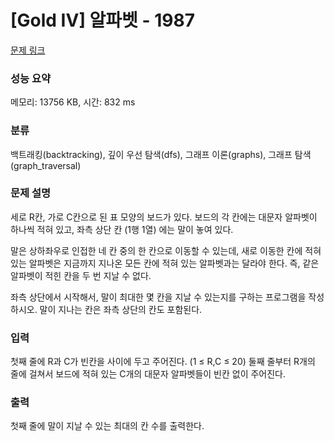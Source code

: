# [Gold IV] 알파벳 - 1987 

[문제 링크](https://www.acmicpc.net/problem/1987) 

### 성능 요약

메모리: 13756 KB, 시간: 832 ms

### 분류

백트래킹(backtracking), 깊이 우선 탐색(dfs), 그래프 이론(graphs), 그래프 탐색(graph_traversal)

### 문제 설명

<p>세로 R칸, 가로 C칸으로 된 표 모양의 보드가 있다. 보드의 각 칸에는 대문자 알파벳이 하나씩 적혀 있고, 좌측 상단 칸 (1행 1열) 에는 말이 놓여 있다.</p>

<p>말은 상하좌우로 인접한 네 칸 중의 한 칸으로 이동할 수 있는데, 새로 이동한 칸에 적혀 있는 알파벳은 지금까지 지나온 모든 칸에 적혀 있는 알파벳과는 달라야 한다. 즉, 같은 알파벳이 적힌 칸을 두 번 지날 수 없다.</p>

<p>좌측 상단에서 시작해서, 말이 최대한 몇 칸을 지날 수 있는지를 구하는 프로그램을 작성하시오. 말이 지나는 칸은 좌측 상단의 칸도 포함된다.</p>

### 입력 

 <p>첫째 줄에 R과 C가 빈칸을 사이에 두고 주어진다. (1 ≤ R,C ≤ 20) 둘째 줄부터 R개의 줄에 걸쳐서 보드에 적혀 있는 C개의 대문자 알파벳들이 빈칸 없이 주어진다.</p>

### 출력 

 <p>첫째 줄에 말이 지날 수 있는 최대의 칸 수를 출력한다.</p>

